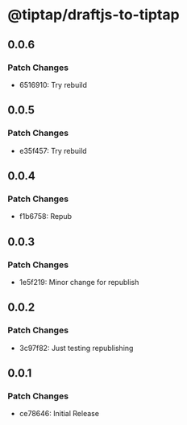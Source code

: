 # @tiptap/draftjs-to-tiptap

## 0.0.6

### Patch Changes

- 6516910: Try rebuild

## 0.0.5

### Patch Changes

- e35f457: Try rebuild

## 0.0.4

### Patch Changes

- f1b6758: Repub

## 0.0.3

### Patch Changes

- 1e5f219: Minor change for republish

## 0.0.2

### Patch Changes

- 3c97f82: Just testing republishing

## 0.0.1

### Patch Changes

- ce78646: Initial Release
